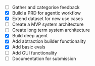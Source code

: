 - [ ] Gather and categorise feedback
- [x] Build a PRD for agentic workflow
- [x] Extend dataset for new use cases
- [ ] Create a MVP system architecture
- [ ] Create long term system architecture
- [x] Build deep agent
- [x] Add abtraction builder functionality
- [x] Add basic evals
- [ ] Add GUI functionality
- [ ] Documentation for submission

